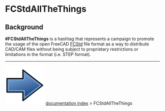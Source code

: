 # FCStdAllTheThings
## Background

**#FCStdAllTheThings** is a hashtag that represents a campaign to promote the usage of the open FreeCAD [FCStd](FCStd.md) file format as a way to distribute CAD/CAM files without being subject to proprietary restrictions or limitations in the format (i.e. STEP format).



---
![](images/Button_right.svg) [documentation index](../README.md) > FCStdAllTheThings

